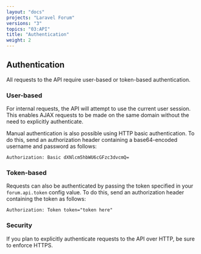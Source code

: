 ```yaml
---
layout: "docs"
projects: "Laravel Forum"
versions: "3"
topics: "03:API"
title: "Authentication"
weight: 2
---
```


## Authentication

All requests to the API require user-based or token-based authentication.

### User-based

For internal requests, the API will attempt to use the current user session. This enables AJAX requests to be made on the same domain without the need to explicitly authenticate.

Manual authentication is also possible using HTTP basic authentication. To do this, send an authorization header containing a base64-encoded username and password as follows:

```
Authorization: Basic dXNlcm5hbWU6cGFzc3dvcmQ=
```

### Token-based

Requests can also be authenticated by passing the token specified in your `forum.api.token` config value. To do this, send an authorization header containing the token as follows:

```
Authorization: Token token="token here"
```

### Security

If you plan to explicitly authenticate requests to the API over HTTP, be sure to enforce HTTPS.
